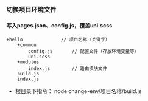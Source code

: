 ### 切换项目环境文件
#### 写入pages.json、config.js，覆盖uni.scss
```
+hello				// 项目名称（关键字）
	+common
		config.js		// 配置文件（存放环境变量等）
		uni.scss		
	+modules
		index.js		// 路由模块文件
	build.js
	index.js
```
+ 根目录下指令：  node change-env/项目名称/build.js